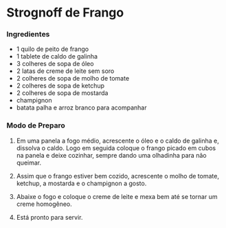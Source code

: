 # Strognoff de Frango

### Ingredientes

 - 1 quilo de peito de frango
 - 1 tablete de caldo de galinha
 - 3 colheres de sopa de óleo
 - 2 latas de creme de leite sem soro
 - 2 colheres de sopa de molho de tomate
 - 2 colheres de sopa de ketchup
 - 2 colheres de sopa de mostarda
 - champignon
 - batata palha e arroz branco para acompanhar

### Modo de Preparo

 1. Em uma panela a fogo médio, acrescente o óleo e o caldo de galinha e, dissolva o caldo. Logo em seguida coloque o frango picado em cubos na panela e deixe cozinhar, sempre dando uma olhadinha para não queimar.
 
 2. Assim que o frango estiver bem cozido, acrescente o molho de tomate, ketchup, a mostarda e o champignon a gosto.

 3. Abaixe o fogo e coloque o creme de leite e mexa bem até se tornar um creme homogêneo.

 4. Está pronto para servir.